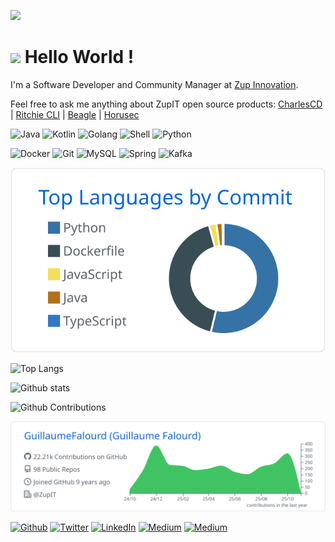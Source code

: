 ![](http://estruyf-github.azurewebsites.net/api/VisitorHit?user=GuillaumeFalourd&repo=GuillaumeFalourd&countColorcountColor) 

<h1><img src="https://emojis.slackmojis.com/emojis/images/1531849430/4246/blob-sunglasses.gif?1531849430" width="30"/> Hello World ! </h1>

I'm a Software Developer and Community Manager at [Zup Innovation](https://zup.com.br).

Feel free to ask me anything about ZupIT open source products: [CharlesCD](https://github.com/ZupIT/charlescd) | [Ritchie CLI](https://github.com/ZupIT/ritchie-cli) | [Beagle](https://github.com/ZupIT/beagle) | [Horusec](https://github.com/ZupIT/horusec)

<p>
    <img alt="Java" src="https://img.shields.io/badge/-Java-E34F26?style=flat-square&logo=java&logoColor=white" />
    <img alt="Kotlin" src="https://img.shields.io/badge/-Kotlin-311C87?style=flat-square&logo=kotlin&logoColor=white" />
    <img alt="Golang" src="https://img.shields.io/badge/-Golang-45b8d8?style=flat-square&logo=go&logoColor=white" />
    <img alt="Shell" src="https://img.shields.io/badge/-Shell-F7B93E?style=flat-square&logo=shell&logoColor=white" />
    <img alt="Python" src="https://img.shields.io/badge/-Python-764ABC?style=flat-python&logo=redux&logoColor=white" />
</p>
<p>
    <img alt="Docker" src="https://img.shields.io/badge/-Docker-46a2f1?style=flat-square&logo=docker&logoColor=white" />
    <img alt="Git" src="https://img.shields.io/badge/-Git-F05032?style=flat-square&logo=git&logoColor=white" />
    <img alt="MySQL" src="https://img.shields.io/badge/-MySQL-E10098?style=flat-square&logo=mysql&logoColor=white" />
    <img alt="Spring" src="https://img.shields.io/badge/-Spring-5849BE?style=flat-square&logo=spring&logoColor=white" />
    <img alt="Kafka" src="https://img.shields.io/badge/-Kafka-8DD6F9?style=flat-square&logo=apache-kafka&logoColor=white" /> 
</p>

![Commits Langs](https://raw.githubusercontent.com/GuillaumeFalourd/GuillaumeFalourd/main/profile-summary-card-output/github/2-most-commit-language.svg)

![Top Langs](https://github-readme-stats.vercel.app/api/top-langs/?username=GuillaumeFalourd&layout=compact&count_private=true)

![Github stats](https://github-readme-stats.vercel.app/api/?username=GuillaumeFalourd&count_private=true&show_icons=true)

![Github Contributions](https://github-readme-streak-stats.herokuapp.com/?user=GuillaumeFalourd&hide_border=true)

![Profile summary](https://raw.githubusercontent.com/GuillaumeFalourd/GuillaumeFalourd/main/profile-summary-card-output/github/0-profile-details.svg)

<p><a href="https://github.com/GuillaumeFalourd" target="_blank"><img alt="Github" src="https://img.shields.io/badge/GitHub-%2312100E.svg?&style=for-the-badge&logo=Github&logoColor=white" /></a> <a href="https://twitter.com/GuiFalourd" target="_blank"><img alt="Twitter" src="https://img.shields.io/badge/twitter-%231DA1F2.svg?&style=for-the-badge&logo=twitter&logoColor=white" /></a> <a href="https://www.linkedin.com/in/guillaumefalourd" target="_blank"><img alt="LinkedIn" src="https://img.shields.io/badge/linkedin-%230077B5.svg?&style=for-the-badge&logo=linkedin&logoColor=white" /></a> <a href="https://medium.com/@guillaume.falourd" target="_blank"><img alt="Medium" src="https://img.shields.io/badge/medium-%2312100E.svg?&style=for-the-badge&logo=medium&logoColor=white" /></a> <a href="guillaume.falourd@zup.com.br" target="_blank"><img alt="Medium" src="https://img.shields.io/badge/-Gmail-c14438.svg?&style=for-the-badge&logo=Gmail&logoColor=white" /></a></p>

